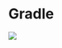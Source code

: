 # Gradle
[![](https://jitpack.io/v/zj565061763/body-scroller.svg)](https://jitpack.io/#zj565061763/body-scroller)